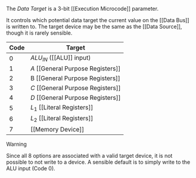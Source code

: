 The _Data Target_ is a 3-bit [[Execution Microcode]] parameter.

It controls which potential data target the current value on the [[Data Bus]] is written to.
The target device may be the same as the [[Data Source]], though it is rarely sensible.

| Code | Target                            |
| ---- | --------------------------------- |
| 0    | $ALU_{IN}$ ([[ALU]] input)        |
| 1    | $A$ [[General Purpose Registers]] |
| 2    | B [[General Purpose Registers]]   |
| 3    | $C$ [[General Purpose Registers]] |
| 4    | $D$ [[General Purpose Registers]] |
| 5    | $L_1$ [[Literal Registers]]       |
| 6    | $L_2$ [[Literal Registers]]       |
| 7    | [[Memory Device]]                 |

>[!WARNING]
Since all 8 options are associated with a valid target device, it is not possible to not write to a device. A sensible default is to simply write to the ALU input (Code 0).
